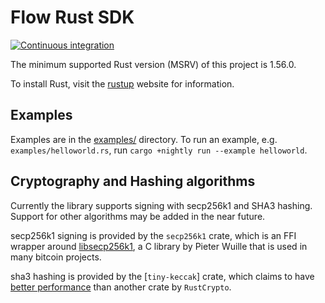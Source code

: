 # Flow Rust SDK

[![Continuous integration](https://github.com/fee1-dead/flow.rs/actions/workflows/ci.yml/badge.svg)](https://github.com/fee1-dead/flow.rs/actions/workflows/ci.yml)

The minimum supported Rust version (MSRV) of this project is 1.56.0.

To install Rust, visit the [rustup] website for information.

## Examples

Examples are in the [examples/] directory. To run an example, e.g. `examples/helloworld.rs`,
run `cargo +nightly run --example helloworld`.

## Cryptography and Hashing algorithms

Currently the library supports signing with secp256k1 and SHA3 hashing. Support for other algorithms
may be added in the near future.

secp256k1 signing is provided by the `secp256k1` crate, which is an FFI wrapper around [libsecp256k1],
a C library by Pieter Wuille that is used in many bitcoin projects.

sha3 hashing is provided by the [`tiny-keccak`] crate, which claims to have [better performance] than
another crate by `RustCrypto`.

[rustup]: rustup.rs
[examples/]: ./examples/
[libsecp256k1]: https://github.com/bitcoin-core/secp256k1/
[tiny-keccak]: https://github.com/debris/tiny-keccak
[better performance]: https://github.com/debris/tiny-keccak#benchmarks
